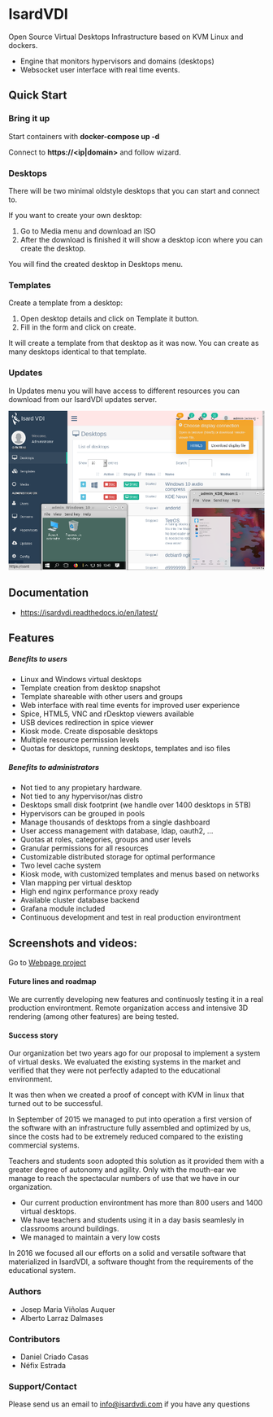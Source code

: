 # Isard**VDI**

Open Source Virtual Desktops Infrastructure based on KVM Linux and dockers. 

- Engine that monitors hypervisors and domains (desktops)
- Websocket user interface with real time events.

## Quick Start

### Bring it up

Start containers with **docker-compose up -d**

Connect to **https://<ip|domain>** and follow wizard.

### Desktops

There will be two minimal oldstyle desktops that you can start and connect to.

If you want to create your own desktop:

1. Go to Media menu and download an ISO
2. After the download is finished it will show a desktop icon where you can create the desktop.

You will find the created desktop in Desktops menu.

### Templates

Create a template from a desktop:

1. Open desktop details and click on Template it button.
2. Fill in the form and click on create.

It will create a template from that desktop as it was now. You can create as many desktops identical to that template.

### Updates

In Updates menu you will have access to different resources you can download from our IsardVDI updates server.

![Main admin screen](docs/images/main.png?raw=true "Main admin")

## Documentation

- https://isardvdi.readthedocs.io/en/latest/


## Features
##### Benefits to users
+ Linux and Windows virtual desktops
+ Template creation from desktop snapshot
+ Template shareable with other users and groups
+ Web interface with real time events for improved user experience
+ Spice, HTML5, VNC and rDesktop viewers available
+ USB devices redirection in spice viewer
+ Kiosk mode. Create disposable desktops
+ Multiple resource permission levels
+ Quotas for desktops, running desktops, templates and iso files

##### Benefits to administrators
+ Not tied to any propietary hardware.
+ Not tied to any hypervisor/nas distro
+ Desktops small disk footprint (we handle over 1400 desktops in 5TB)
+ Hypervisors can be grouped in pools
+ Manage thousands of desktops from a single dashboard
+ User access management with database, ldap, oauth2, ...
+ Quotas at roles, categories, groups and user levels
+ Granular permissions for all resources
+ Customizable distributed storage for optimal performance
+ Two level cache system
+ Kiosk mode, with customized templates and menus based on networks
+ Vlan mapping per virtual desktop
+ High end nginx performance proxy ready
+ Available cluster database backend
+ Grafana module included
+ Continuous development and test in real production environtment

## Screenshots and videos: 

Go to [Webpage project](http://www.isardvdi.com/)

#### Future lines and roadmap

We are currently developing new features and continuosly testing it in a real production environtment.
Remote organization access and intensive 3D rendering (among other features) are being tested.

#### Success story

Our organization bet two years ago for our proposal to implement a system of virtual desks. We evaluated the existing systems in the market and verified that they were not perfectly adapted to the educational environment.

It was then when we created a proof of concept with KVM in linux that turned out to be successful.

In September of 2015 we managed to put into operation a first version of the software with an infrastructure fully assembled and optimized by us, since the costs had to be extremely reduced compared to the existing commercial systems.

Teachers and students soon adopted this solution as it provided them with a greater degree of autonomy and agility. Only with the mouth-ear we manage to reach the spectacular numbers of use that we have in our organization.

+ Our current production environtment has more than 800 users and 1400 virtual desktops. 
+ We have teachers and students using it in a day basis seamlesly in classrooms around buildings.
+ We managed to maintain a very low costs

In 2016 we focused all our efforts on a solid and versatile software that materialized in IsardVDI, a software thought from the requirements of the educational system. 

### Authors
+ Josep Maria Viñolas Auquer
+ Alberto Larraz Dalmases

### Contributors
+ Daniel Criado Casas
+ Néfix Estrada

### Support/Contact
Please send us an email to info@isardvdi.com if you have any questions 
